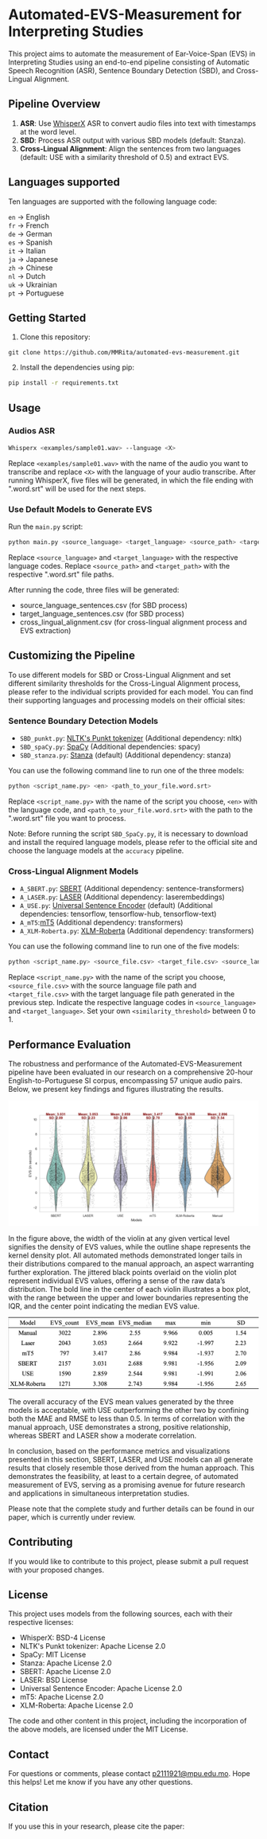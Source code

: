 # Automated-EVS-Measurement for Interpreting Studies

This project aims to automate the measurement of Ear-Voice-Span (EVS) in Interpreting Studies using an end-to-end pipeline consisting of Automatic Speech Recognition (ASR), Sentence Boundary Detection (SBD), and Cross-Lingual Alignment.

## Pipeline Overview

1. **ASR**: Use [WhisperX](https://github.com/m-bain/whisperX) ASR to convert audio files into text with timestamps at the word level.
2. **SBD**: Process ASR output with various SBD models (default: Stanza).
3. **Cross-Lingual Alignment**: Align the sentences from two languages (default: USE with a similarity threshold of 0.5) and extract EVS.

## Languages supported

Ten languages are supported with the following language code:

`en` → English  
`fr` → French  
`de` → German  
`es` → Spanish  
`it` → Italian  
`ja` → Japanese  
`zh` → Chinese  
`nl` → Dutch  
`uk` → Ukrainian  
`pt` → Portuguese  


## Getting Started

1. Clone this repository:
```
git clone https://github.com/MMRita/automated-evs-measurement.git
```

2. Install the dependencies using pip:
```bash
pip install -r requirements.txt
```

## Usage

### Audios ASR
```bash
Whisperx <examples/sample01.wav> --language <X>
```
Replace `<examples/sample01.wav>` with the name of the audio you want to transcribe and replace `<X>` with the language of your audio transcribe. After running WhisperX, five files will be generated, in which the file ending with ".word.srt" will be used for the next steps.

### Use Default Models to Generate EVS

Run the `main.py` script:
```bash
python main.py <source_language> <target_language> <source_path> <target_path>
```
Replace `<source_language>` and `<target_language>` with the respective language codes. Replace `<source_path>` and `<target_path>` with the respective ".word.srt" file paths.

After running the code, three files will be generated:

- source_language_sentences.csv (for SBD process)
- target_language_sentences.csv (for SBD process)
- cross_lingual_alignment.csv (for cross-lingual alignment process and EVS extraction)

## Customizing the Pipeline

To use different models for SBD or Cross-Lingual Alignment and set different similarity thresholds for the Cross-Lingual Alignment process, please refer to the individual scripts provided for each model. You can find their supporting languages and processing models on their official sites:

### Sentence Boundary Detection Models

- `SBD_punkt.py`: [NLTK's Punkt tokenizer](https://www.nltk.org/api/nltk.tokenize.html) (Additional dependency: nltk)
- `SBD_spaCy.py`: [SpaCy](https://spacy.io/) (Additional dependencies: spacy)
- `SBD_stanza.py`: [Stanza](https://stanfordnlp.github.io/stanza/) (default) (Additional dependency: stanza)

You can use the following command line to run one of the three models:

```bash
python <script_name.py> <en> <path_to_your_file.word.srt>
```
Replace `<script_name.py>` with the name of the script you choose, `<en>` with the language code, and `<path_to_your_file.word.srt>` with the path to the ".word.srt" file you want to process.

Note: Before running the script `SBD_SpaCy.py`, it is necessary to download and install the required language models, please refer to the official site and choose the language models at the `accuracy` pipeline. 

### Cross-Lingual Alignment Models

- `A_SBERT.py`: [SBERT](https://www.sbert.net/) (Additional dependency: sentence-transformers)
- `A_LASER.py`: [LASER](https://github.com/facebookresearch/LASER) (Additional dependency: laserembeddings)
- `A_USE.py`: [Universal Sentence Encoder](https://tfhub.dev/google/collections/universal-sentence-encoder/) (default) (Additional dependencies: tensorflow, tensorflow-hub, tensorflow-text)
- `A_mT5`:[mT5](https://huggingface.co/google/mt5-small) (Additional dependency: transformers)
- `A_XLM-Roberta.py`: [XLM-Roberta](https://huggingface.co/docs/transformers/model_doc/xlm-roberta) (Additional dependency: transformers)

You can use the following command line to run one of the five models:

```bash
python <script_name.py> <source_file.csv> <target_file.csv> <source_language> <target_language> <similarity_threshold>
```
Replace `<script_name.py>` with the name of the script you choose, `<source_file.csv>` with the source language file path and `<target_file.csv>` with the target language file path generated in the previous step. Indicate the respective language codes in `<source_language>` and `<target_language>`. Set your own `<similarity_threshold>` between 0 to 1.

## Performance Evaluation

The robustness and performance of the Automated-EVS-Measurement pipeline have been evaluated in our research on a comprehensive 20-hour English-to-Portuguese SI corpus, encompassing 57 unique audio pairs. Below, we present key findings and figures illustrating the results.

<p align="center">
  <img src="images/violin.png" alt="violin plot">
</p>

In the figure above, the width of the violin at any given vertical level signifies the density of EVS values, while the outline shape represents the kernel density plot. All automated methods demonstrated longer tails in their distributions compared to the manual approach, an aspect warranting further exploration. The jittered black points overlaid on the violin plot represent individual EVS values, offering a sense of the raw data’s distribution. The bold line in the center of each violin illustrates a box plot, with the range between the upper and lower boundaries representing the IQR, and the center point indicating the median EVS value.

<p align="center">
  <img src="images/comparison.png" alt="comparison of models">
</p>

The overall accuracy of the EVS mean values generated by the three models is acceptable, with USE outperforming the other two by confining both the MAE and RMSE to less than 0.5. In terms of correlation with the manual approach, USE demonstrates a strong, positive relationship, whereas SBERT and LASER show a moderate correlation.

In conclusion, based on the performance metrics and visualizations presented in this section, SBERT, LASER, and USE models can all generate results that closely resemble those derived from the human approach. This demonstrates the feasibility, at least to a certain degree, of automated measurement of EVS, serving as a promising avenue for future research and applications in simultaneous interpretation studies.

Please note that the complete study and further details can be found in our paper, which is currently under review.

## Contributing

If you would like to contribute to this project, please submit a pull request with your proposed changes.

## License

This project uses models from the following sources, each with their respective licenses:

- WhisperX: BSD-4 License
- NLTK's Punkt tokenizer: Apache License 2.0
- SpaCy: MIT License
- Stanza: Apache License 2.0
- SBERT: Apache License 2.0
- LASER: BSD License
- Universal Sentence Encoder: Apache License 2.0
- mT5: Apache License 2.0
- XLM-Roberta: Apache License 2.0

The code and other content in this project, including the incorporation of the above models, are licensed under the MIT License.

## Contact
For questions or comments, please contact p2111921@mpu.edu.mo. Hope this helps! Let me know if you have any other questions.

## Citation
If you use this in your research, please cite the paper:
